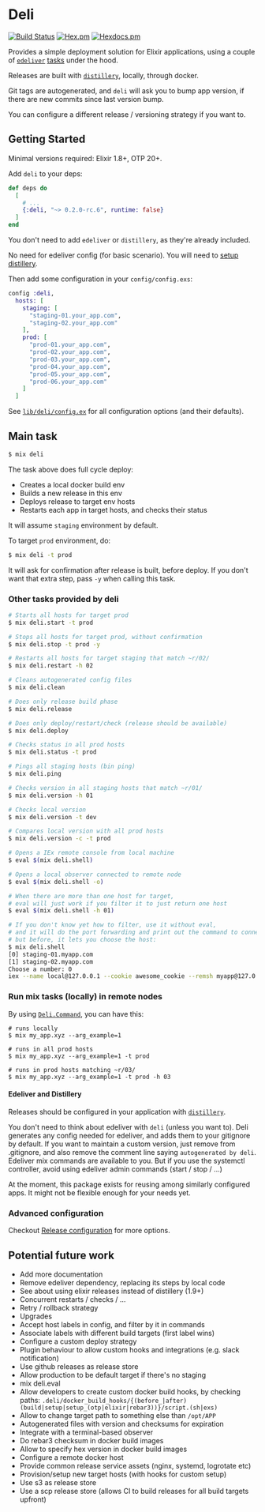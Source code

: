 # Deli

[![Build Status](https://travis-ci.org/rodrigues/deli.svg?branch=master)](https://travis-ci.org/rodrigues/deli)
[![Hex.pm](https://img.shields.io/hexpm/v/deli.svg)](https://hex.pm/packages/deli)
[![Hexdocs.pm](https://img.shields.io/badge/api-hexdocs-brightgreen.svg)](https://hexdocs.pm/deli/0.2.0-rc.6)

Provides a simple deployment solution for Elixir applications, using a couple of [`edeliver`](https://github.com/edeliver/edeliver) [tasks](https://hexdocs.pm/edeliver/Mix.Tasks.Edeliver.html#content) under the hood.

Releases are built with [`distillery`](https://github.com/bitwalker/distillery), locally, through docker.

Git tags are autogenerated, and `deli` will ask you to bump app version, if there are new commits since last version bump.

You can configure a different release / versioning strategy if you want to.

## Getting Started

Minimal versions required: Elixir 1.8+, OTP 20+.

Add `deli` to your deps:

```elixir
def deps do
  [
    # ...
    {:deli, "~> 0.2.0-rc.6", runtime: false}
  ]
end
```

You don't need to add `edeliver` or `distillery`, as they're already included.

No need for edeliver config (for basic scenario). You will need to [setup distillery](https://hexdocs.pm/distillery).

Then add some configuration in your `config/config.exs`:

```elixir
config :deli,
  hosts: [
    staging: [
      "staging-01.your_app.com",
      "staging-02.your_app.com"
    ],
    prod: [
      "prod-01.your_app.com",
      "prod-02.your_app.com",
      "prod-03.your_app.com",
      "prod-04.your_app.com",
      "prod-05.your_app.com",
      "prod-06.your_app.com"
    ]
  ]
```

See [`lib/deli/config.ex`](https://github.com/rodrigues/deli/blob/master/lib/deli/config.ex) for all configuration options (and their defaults).

## Main task

```bash
$ mix deli
```

The task above does full cycle deploy:

- Creates a local docker build env
- Builds a new release in this env
- Deploys release to target env hosts
- Restarts each app in target hosts, and checks their status

It will assume `staging` environment by default.

To target `prod` environment, do:

```bash
$ mix deli -t prod
```

It will ask for confirmation after release is built, before deploy.
If you don't want that extra step, pass `-y` when calling this task.

### Other tasks provided by deli

```bash
# Starts all hosts for target prod
$ mix deli.start -t prod

# Stops all hosts for target prod, without confirmation
$ mix deli.stop -t prod -y

# Restarts all hosts for target staging that match ~r/02/
$ mix deli.restart -h 02

# Cleans autogenerated config files
$ mix deli.clean

# Does only release build phase
$ mix deli.release

# Does only deploy/restart/check (release should be available)
$ mix deli.deploy

# Checks status in all prod hosts
$ mix deli.status -t prod

# Pings all staging hosts (bin ping)
$ mix deli.ping

# Checks version in all staging hosts that match ~r/01/
$ mix deli.version -h 01

# Checks local version
$ mix deli.version -t dev

# Compares local version with all prod hosts
$ mix deli.version -c -t prod

# Opens a IEx remote console from local machine
$ eval $(mix deli.shell)

# Opens a local observer connected to remote node
$ eval $(mix deli.shell -o)

# When there are more than one host for target,
# eval will just work if you filter it to just return one host
$ eval $(mix deli.shell -h 01)

# If you don't know yet how to filter, use it without eval,
# and it will do the port forwarding and print out the command to connect,
# but before, it lets you choose the host:
$ mix deli.shell
[0] staging-01.myapp.com
[1] staging-02.myapp.com
Choose a number: 0
iex --name local@127.0.0.1 --cookie awesome_cookie --remsh myapp@127.0.0.1
```

### Run mix tasks (locally) in remote nodes

By using [`Deli.Command`](https://hexdocs.pm/deli/0.2.0-rc.6/Deli.Command.html), you can have this:

```shell
# runs locally
$ mix my_app.xyz --arg_example=1

# runs in all prod hosts
$ mix my_app.xyz --arg_example=1 -t prod

# runs in prod hosts matching ~r/03/
$ mix my_app.xyz --arg_example=1 -t prod -h 03
```

#### Edeliver and Distillery

Releases should be configured in your application with [`distillery`](https://hexdocs.pm/distillery).

You don't need to think about edeliver with `deli` (unless you want to).
Deli generates any config needed for edeliver, and adds them to your gitignore by default.
If you want to maintain a custom version, just remove from .gitignore, and also remove the comment line saying `autogenerated by deli`.
Edeliver mix commands are available to you. But if you use the systemctl controller, avoid using edeliver admin commands (start / stop / ...)

At the moment, this package exists for reusing among similarly configured apps. It might not be flexible enough for your needs yet.

### Advanced configuration

Checkout [Release configuration](https://hexdocs.pm/deli/0.2.0-rc.6/release.html#release-configuration) for more options.

## Potential future work

- Add more documentation
- Remove edeliver dependency, replacing its steps by local code
- See about using elixir releases instead of distillery (1.9+)
- Concurrent restarts / checks / ...
- Retry / rollback strategy
- Upgrades
- Accept host labels in config, and filter by it in commands
- Associate labels with different build targets (first label wins)
- Configure a custom deploy strategy
- Plugin behaviour to allow custom hooks and integrations (e.g. slack notification)
- Use github releases as release store
- Allow production to be default target if there's no staging
- mix deli.eval
- Allow developers to create custom docker build hooks, by checking paths: `.deli/docker_build_hooks/{(before_|after)(build|setup|setup_(otp|elixir|rebar3))}/script.(sh|exs)`
- Allow to change target path to something else than `/opt/APP`
- Autogenerated files with version and checksums for expiration
- Integrate with a terminal-based observer
- Do rebar3 checksum in docker build images
- Allow to specify hex version in docker build images
- Configure a remote docker host
- Provide common release service assets (nginx, systemd, logrotate etc)
- Provision/setup new target hosts (with hooks for custom setup)
- Use s3 as release store
- Use a scp release store (allows CI to build releases for all build targets upfront)
